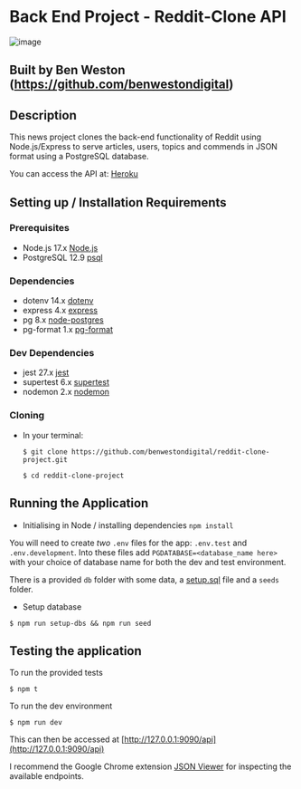 # Back End Project - Reddit-Clone API

![image](https://user-images.githubusercontent.com/83911563/156884050-c45f7bbb-2445-4f7e-b761-10a7fdaa7336.png)


## Built by Ben Weston (https://github.com/benwestondigital)

## Description

This news project clones the back-end functionality of Reddit using Node.js/Express to serve articles, users, topics and commends in JSON format using a PostgreSQL database.

You can access the API at: [Heroku](https://ben-reddit-project.herokuapp.com/api)

## Setting up / Installation Requirements

### Prerequisites

- Node.js 17.x [Node.js](https://nodejs.org/en/)
- PostgreSQL 12.9 [psql](https://www.postgresql.org/)

### Dependencies

- dotenv 14.x [dotenv](https://www.npmjs.com/package/dotenv)
- express 4.x [express](https://www.npmjs.com/package/express)
- pg 8.x [node-postgres](https://www.npmjs.com/package/pg)
- pg-format 1.x [pg-format](https://www.npmjs.com/package/pg-format)

### Dev Dependencies

- jest 27.x [jest](https://www.npmjs.com/package/jest)
- supertest 6.x [supertest](https://npmjs.com/package/supertest)
- nodemon 2.x [nodemon](https://www.npmjs.com/package/nodemon)

### Cloning

- In your terminal:

    `$ git clone https://github.com/benwestondigital/reddit-clone-project.git`

    `$ cd reddit-clone-project`

## Running the Application

- Initialising in Node / installing dependencies
    `npm install`

You will need to create _two_ `.env` files for the app: `.env.test` and `.env.development`. Into these files add `PGDATABASE=<database_name here>` with your choice of database name for both the dev and test environment.

There is a provided `db` folder with some data, a [setup.sql](./db/setup.sql) file and a `seeds` folder.

- Setup database

`$ npm run setup-dbs && npm run seed`

## Testing the application

To run the provided tests

`$ npm t`

To run the dev environment

`$ npm run dev`

This can then be accessed at [http://127.0.0.1:9090/api](http://127.0.0.1:9090/api)

I recommend the Google Chrome extension [JSON Viewer](https://chrome.google.com/webstore/detail/json-viewer//gbmdgpbipfallnflgajpaliibnhdgobh) for inspecting the available endpoints.

